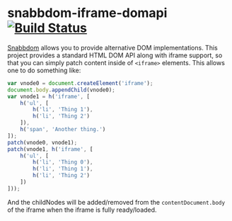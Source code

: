 # snabbdom-iframe-domapi [![Build Status](https://travis-ci.org/appcues/snabbdom-iframe-domapi.svg?branch=master)](https://travis-ci.org/appcues/snabbdom-iframe-domapi)

 [Snabbdom](https://github.com/paldepind/snabbdom) allows you to provide alternative DOM implementations. This project provides a standard HTML DOM API along with iframe support, so that you can simply patch content inside of `<iframe>` elements. This allows one to do something like:

```javascript
var vnode0 = document.createElement('iframe');
document.body.appendChild(vnode0);
var vnode1 = h('iframe', [
    h('ul', [
        h('li', 'Thing 1'),
        h('li', 'Thing 2')
    ]),
    h('span', 'Another thing.')
]);
patch(vnode0, vnode1);
patch(vnode1, h('iframe', [
    h('ul', [
        h('li', 'Thing 0'),
        h('li', 'Thing 1'),
        h('li', 'Thing 2')
    ])
]));
```

And the childNodes will be added/removed from the `contentDocument.body` of the iframe when the iframe is fully ready/loaded.
